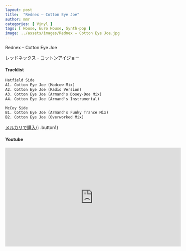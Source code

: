 ```yaml
---
layout: post
title:  "Rednex – Cotton Eye Joe"
author: mmr
categories: [ Vinyl ]
tags: [ House, Euro House, Synth-pop ]
image: ../assets/images/Rednex – Cotton Eye Joe.jpg
---
```


Rednex – Cotton Eye Joe

レッドネックス - コットンアイジョー

#### Tracklist
```md
Hatfield Side
A1. Cotton Eye Joe (Madcow Mix)
A2. Cotton Eye Joe (Radio Version)
A3. Cotton Eye Joe (Armand's Dosey-Doe Mix)
A4. Cotton Eye Joe (Armand's Instrumental)

McCoy Side
B1. Cotton Eye Joe (Armand's Funky Trance Mix)
B2. Cotton Eye Joe (Overworked Mix)
```

[メルカリで購入](https://jp.mercari.com/item/m58300098495?afid=6142608987){: .button1}

#### Youtube
<iframe width="560" height="315" src="https://www.youtube.com/embed/15m2ORdQi9A?si=A3GFZUrssPzi4ctx" title="YouTube video player" frameborder="0" allow="accelerometer; autoplay; clipboard-write; encrypted-media; gyroscope; picture-in-picture; web-share" referrerpolicy="strict-origin-when-cross-origin" allowfullscreen></iframe>